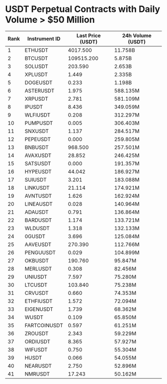# USDT Perpetual Contracts with Daily Volume > $50 Million

| Rank | Instrument ID | Last Price (USDT) | 24h Volume (USDT) |
|------|---------------|-------------------|-------------------|
| 1 | ETHUSDT | 4017.500 | 11.758B |
| 2 | BTCUSDT | 109515.200 | 5.875B |
| 3 | SOLUSDT | 203.590 | 2.653B |
| 4 | XPLUSDT | 1.449 | 2.335B |
| 5 | DOGEUSDT | 0.233 | 1.198B |
| 6 | ASTERUSDT | 1.975 | 588.135M |
| 7 | XRPUSDT | 2.781 | 581.109M |
| 8 | IPUSDT | 8.436 | 349.059M |
| 9 | WLFIUSDT | 0.208 | 312.297M |
| 10 | PUMPUSDT | 0.005 | 306.403M |
| 11 | SNXUSDT | 1.137 | 284.517M |
| 12 | PEPEUSDT | 0.000 | 259.805M |
| 13 | BNBUSDT | 968.500 | 257.501M |
| 14 | AVAXUSDT | 28.852 | 246.425M |
| 15 | SATSUSDT | 0.000 | 191.357M |
| 16 | HYPEUSDT | 44.042 | 186.927M |
| 17 | SUIUSDT | 3.201 | 183.088M |
| 18 | LINKUSDT | 21.114 | 174.921M |
| 19 | AVNTUSDT | 1.626 | 162.924M |
| 20 | LINEAUSDT | 0.028 | 140.964M |
| 21 | ADAUSDT | 0.791 | 136.864M |
| 22 | BARDUSDT | 1.174 | 133.721M |
| 23 | WLDUSDT | 1.318 | 132.133M |
| 24 | 0GUSDT | 3.696 | 125.084M |
| 25 | AAVEUSDT | 270.390 | 112.766M |
| 26 | PENGUUSDT | 0.029 | 104.899M |
| 27 | OKBUSDT | 190.760 | 95.847M |
| 28 | MERLUSDT | 0.308 | 82.456M |
| 29 | UNIUSDT | 7.597 | 75.280M |
| 30 | LTCUSDT | 103.840 | 75.238M |
| 31 | CRVUSDT | 0.660 | 74.353M |
| 32 | ETHFIUSDT | 1.572 | 72.094M |
| 33 | EIGENUSDT | 1.739 | 68.362M |
| 34 | WUSDT | 0.109 | 65.850M |
| 35 | FARTCOINUSDT | 0.597 | 61.251M |
| 36 | ZROUSDT | 2.343 | 59.229M |
| 37 | ORDIUSDT | 8.365 | 57.927M |
| 38 | WIFUSDT | 0.750 | 55.304M |
| 39 | HUSDT | 0.066 | 54.055M |
| 40 | NEARUSDT | 2.750 | 52.896M |
| 41 | NMRUSDT | 17.243 | 50.162M |
